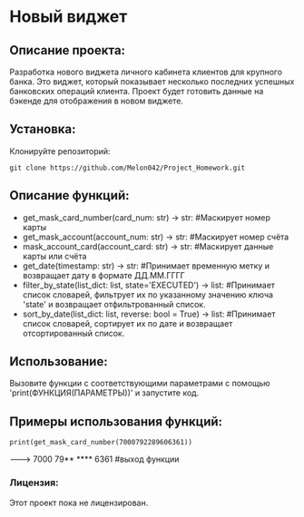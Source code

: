# Новый виджет

## Описание проекта:
Разработка нового виджета личного кабинета клиентов для крупного банка.
Это виджет, который показывает несколько последних успешных банковских операций клиента.
Проект будет готовить данные на бэкенде для отображения в новом виджете.

## Установка:
Клонируйте репозиторий:
```
git clone https://github.com/Melon042/Project_Homework.git
```
## Описание функций:
* get_mask_card_number(card_num: str) -> str: #Маскирует номер карты
* get_mask_account(account_num: str) -> str: #Маскирует номер счёта
* mask_account_card(account_card: str) -> str: #Маскирует данные карты или счёта
* get_date(timestamp: str) -> str: #Принимает временную метку и возвращает дату в формате ДД.ММ.ГГГГ
* filter_by_state(list_dict: list, state='EXECUTED') -> list: #Принимает список словарей, фильтрует их по указанному значению ключа 'state' и возвращает отфильтрованный список.
* sort_by_date(list_dict: list, reverse: bool = True) -> list: #Принимает список словарей, сортирует их по дате и возвращает отсортированный список.

## Использование:
Вызовите функции с соответствующими параметрами с помощью 'print(ФУНКЦИЯ(ПАРАМЕТРЫ))' и запустите код.

## Примеры использования функций:
`print(get_mask_card_number(7000792289606361))`

---> 7000 79** **** 6361  #выход функции

### Лицензия:
Этот проект пока не лицензирован.

